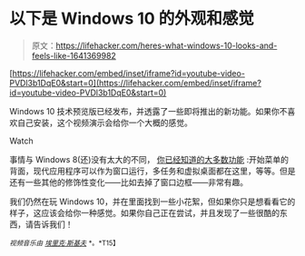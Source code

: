 # 以下是 Windows 10 的外观和感觉

> 原文：<https://lifehacker.com/heres-what-windows-10-looks-and-feels-like-1641369982>

 [https://lifehacker.com/embed/inset/iframe?id=youtube-video-PVDl3b1DqE0&start=0](https://lifehacker.com/embed/inset/iframe?id=youtube-video-PVDl3b1DqE0&start=0) 

Windows 10 技术预览版已经发布，并透露了一些即将推出的新功能。如果你不喜欢自己安装，这个视频演示会给你一个大概的感觉。

Watch

事情与 Windows 8(还)没有太大的不同， [你已经知道的大多数功能](https://lifehacker.com/all-the-new-stuff-in-windows-10-1640838152) :开始菜单的背面，现代应用程序可以作为窗口运行，多任务和虚拟桌面都在这里，等等。但是还有一些其他的修饰性变化——比如去掉了窗口边框——非常有趣。

我们仍然在玩 Windows 10，并在里面找到一些小花絮，但如果你只是想看看它的样子，这应该会给你一种感觉。如果你自己正在尝试，并且发现了一些很酷的东西，请告诉我们！

<small>*视频音乐由*</small> [<small>*埃里克·斯基夫*</small>](http://freemusicarchive.org/music/Eric_Skiff/) <small>*。*T15】</small>